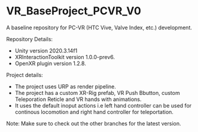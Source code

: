 # VR_BaseProject_PCVR_V0

A baseline repository for PC-VR (HTC Vive, Valve Index, etc.) development.


Repository Details:
- Unity version 2020.3.14f1
- XRInteractionToolkit version 1.0.0-prev6.
- OpenXR plugin version 1.2.8.


Project details:
- The project uses URP as render pipeline.
- The project has a custom XR-Rig prefab, VR Push Bbutton, custom Teleporation Reticle and VR hands with animations.
- It uses the default inoput actions i.e left hand controller can be used for continous locomotion and right hand controller for teleportation.


Note: Make sure to check out the other branches for the latest version.
